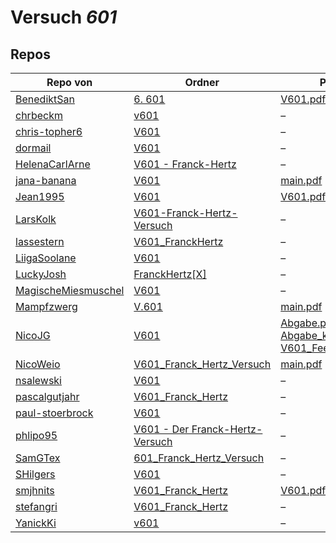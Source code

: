 # Versuch *601*

## Repos

|                     Repo von                     |                                                               Ordner                                                                |                                                                                                                                                                                                                         PDFs                                                                                                                                                                                                                          |
|--------------------------------------------------|-------------------------------------------------------------------------------------------------------------------------------------|-------------------------------------------------------------------------------------------------------------------------------------------------------------------------------------------------------------------------------------------------------------------------------------------------------------------------------------------------------------------------------------------------------------------------------------------------------|
|[BenediktSan](../repo/BenediktSan)                |[6. 601](https://github.com/BenediktSan/AnfaengerPraktikum2020/tree/main/Versuche%20Semester%20IV/6.%20601)                          |[V601.pdf](https://docs.google.com/viewer?url=https://raw.githubusercontent.com/BenediktSan/AnfaengerPraktikum2020/main/Versuche%20Semester%20IV/6.%20601/V601.pdf)                                                                                                                                                                                                                                                                                    |
|[chrbeckm](../repo/chrbeckm)                      |[v601](https://github.com/chrbeckm/anfaenger-praktikum/tree/master/v601)                                                             |–                                                                                                                                                                                                                                                                                                                                                                                                                                                      |
|[chris-topher6](../repo/chris-topher6)            |[V601](https://github.com/chris-topher6/Anfaenger-Praktikum/tree/master/V601)                                                        |–                                                                                                                                                                                                                                                                                                                                                                                                                                                      |
|[dormail](../repo/dormail)                        |[V601](https://github.com/dormail/ap/tree/main/V601)                                                                                 |–                                                                                                                                                                                                                                                                                                                                                                                                                                                      |
|[HelenaCarlArne](../repo/HelenaCarlArne)          |[V601 - Franck-Hertz](https://github.com/HelenaCarlArne/ProtokolleAP/tree/master/V601%20-%20Franck-Hertz)                            |–                                                                                                                                                                                                                                                                                                                                                                                                                                                      |
|[jana-banana](../repo/jana-banana)                |[V601](https://github.com/jana-banana/AP-2020/tree/main/we%20did%20that/V601)                                                        |[main.pdf](https://docs.google.com/viewer?url=https://raw.githubusercontent.com/jana-banana/AP-2020/main/we%20did%20that/V601/build/main.pdf)                                                                                                                                                                                                                                                                                                          |
|[Jean1995](../repo/Jean1995)                      |[V601](https://github.com/Jean1995/Praktikum/tree/master/V601)                                                                       |[V601.pdf](https://docs.google.com/viewer?url=https://raw.githubusercontent.com/Jean1995/Praktikum/master/Protokolle_Fertig/V601.pdf)                                                                                                                                                                                                                                                                                                                  |
|[LarsKolk](../repo/LarsKolk)                      |[V601-Franck-Hertz-Versuch](https://github.com/LarsKolk/Anfaengerpraktikum/tree/master/V601-Franck-Hertz-Versuch)                    |–                                                                                                                                                                                                                                                                                                                                                                                                                                                      |
|[lassestern](../repo/lassestern)                  |[V601_FranckHertz](https://github.com/lassestern/praktikum-david-lasse/tree/master/V601_FranckHertz)                                 |–                                                                                                                                                                                                                                                                                                                                                                                                                                                      |
|[LiigaSoolane](../repo/LiigaSoolane)              |[V601](https://github.com/LiigaSoolane/Paktikum-mit-dem-Teufel/tree/main/V601)                                                       |–                                                                                                                                                                                                                                                                                                                                                                                                                                                      |
|[LuckyJosh](../repo/LuckyJosh)                    |[FranckHertz[X]](https://github.com/LuckyJosh/APPhysik/tree/master/FranckHertz%5BX%5D)                                               |–                                                                                                                                                                                                                                                                                                                                                                                                                                                      |
|[MagischeMiesmuschel](../repo/MagischeMiesmuschel)|[V601](https://github.com/MagischeMiesmuschel/AnfaengerPraktikum/tree/master/V601)                                                   |–                                                                                                                                                                                                                                                                                                                                                                                                                                                      |
|[Mampfzwerg](../repo/Mampfzwerg)                  |[V.601](https://github.com/Mampfzwerg/Praktikum/tree/master/V.601)                                                                   |[main.pdf](https://docs.google.com/viewer?url=https://raw.githubusercontent.com/Mampfzwerg/Praktikum/master/V.601/latex-template/main.pdf)                                                                                                                                                                                                                                                                                                             |
|[NicoJG](../repo/NicoJG)                          |[V601](https://github.com/NicoJG/Anfaengerpraktikum/tree/master/V601)                                                                |[Abgabe.pdf](https://docs.google.com/viewer?url=https://raw.githubusercontent.com/NicoJG/Anfaengerpraktikum/master/V601/Abgabe.pdf)<br/>[Abgabe_korrigiert.pdf](https://docs.google.com/viewer?url=https://raw.githubusercontent.com/NicoJG/Anfaengerpraktikum/master/V601/Abgabe_korrigiert.pdf)<br/>[V601_Feedback.pdf](https://docs.google.com/viewer?url=https://raw.githubusercontent.com/NicoJG/Anfaengerpraktikum/master/V601/V601_Feedback.pdf)|
|[NicoWeio](../repo/NicoWeio)                      |[V601_Franck_Hertz_Versuch](https://github.com/NicoWeio/AP/tree/gh-pages/V601_Franck_Hertz_Versuch)                                  |[main.pdf](https://docs.google.com/viewer?url=https://raw.githubusercontent.com/NicoWeio/AP/gh-pages/V601_Franck_Hertz_Versuch/build/main.pdf)                                                                                                                                                                                                                                                                                                         |
|[nsalewski](../repo/nsalewski)                    |[V601](https://github.com/nsalewski/laboratory/tree/master/V601)                                                                     |–                                                                                                                                                                                                                                                                                                                                                                                                                                                      |
|[pascalgutjahr](../repo/pascalgutjahr)            |[V601_Franck_Hertz](https://github.com/pascalgutjahr/Praktikum-1/tree/master/V601_Franck_Hertz)                                      |–                                                                                                                                                                                                                                                                                                                                                                                                                                                      |
|[paul-stoerbrock](../repo/paul-stoerbrock)        |[V601](https://github.com/paul-stoerbrock/Praktikum/tree/master/V601)                                                                |–                                                                                                                                                                                                                                                                                                                                                                                                                                                      |
|[phlipo95](../repo/phlipo95)                      |[V601 - Der Franck-Hertz-Versuch](https://github.com/phlipo95/AP-Praktikum/tree/master/V601%20-%20Der%20Franck-Hertz-Versuch)        |–                                                                                                                                                                                                                                                                                                                                                                                                                                                      |
|[SamGTex](../repo/SamGTex)                        |[601_Franck_Hertz_Versuch](https://github.com/SamGTex/Physik_Praktikum_Samuel_Max/tree/master/601_Franck_Hertz_Versuch)              |–                                                                                                                                                                                                                                                                                                                                                                                                                                                      |
|[SHilgers](../repo/SHilgers)                      |[V601](https://github.com/SHilgers/Praktikum2/tree/master/V601)                                                                      |–                                                                                                                                                                                                                                                                                                                                                                                                                                                      |
|[smjhnits](../repo/smjhnits)                      |[V601_Franck_Hertz](https://github.com/smjhnits/Praktikum_TU_D_16-17/tree/master/Anf%C3%A4ngerpraktikum/Protokolle/V601_Franck_Hertz)|[V601.pdf](https://docs.google.com/viewer?url=https://raw.githubusercontent.com/smjhnits/Praktikum_TU_D_16-17/master/Anf%C3%A4ngerpraktikum/Fertige%20Protokolle/V601.pdf)                                                                                                                                                                                                                                                                             |
|[stefangri](../repo/stefangri)                    |[V601_Franck_Hertz](https://github.com/stefangri/s_s_productions/tree/master/PHY341/V601_Franck_Hertz)                               |–                                                                                                                                                                                                                                                                                                                                                                                                                                                      |
|[YanickKi](../repo/YanickKi)                      |[v601](https://github.com/YanickKi/AP_T_Y/tree/main/v601)                                                                            |–                                                                                                                                                                                                                                                                                                                                                                                                                                                      |

